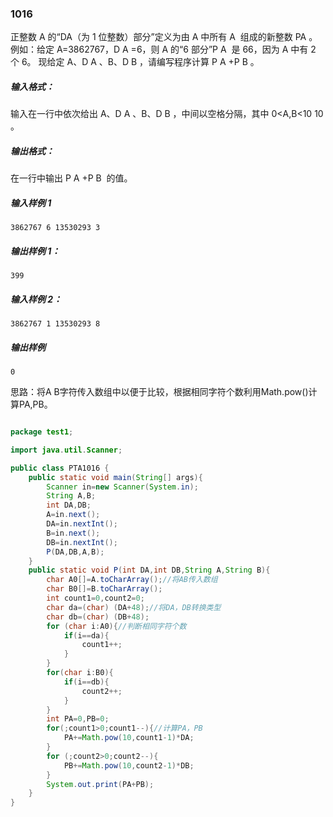 ### 1016
正整数 A 的“DA（为 1 位整数）部分”定义为由 A 中所有 A ​​ 组成的新整数 P ​A ​​。例如：给定 A=3862767，D ​A ​​=6，则 A 的“6 部分”P ​A ​​ 是 66，因为 A 中有 2 个 6。 现给定 A、D ​A ​​、B、D ​B ​​，请编写程序计算 P ​A ​​+P ​B ​​。

##### 输入格式：
输入在一行中依次给出 A、D ​A ​​、B、D ​B ​​，中间以空格分隔，其中 0<A,B<10 ​10 ​​。

##### 输出格式：
在一行中输出 P ​A ​​+P ​B ​​ 的值。

##### 输入样例 1
`3862767 6 13530293 3`

##### 输出样例 1：
`399`

##### 输入样例 2：
`3862767 1 13530293 8`

##### 输出样例
`0`

思路：将A B字符传入数组中以便于比较，根据相同字符个数利用Math.pow()计算PA,PB。
```java

package test1;

import java.util.Scanner;

public class PTA1016 {
    public static void main(String[] args){
        Scanner in=new Scanner(System.in);
        String A,B;
        int DA,DB;
        A=in.next();
        DA=in.nextInt();
        B=in.next();
        DB=in.nextInt();
        P(DA,DB,A,B);
    }
    public static void P(int DA,int DB,String A,String B){
        char A0[]=A.toCharArray();//将AB传入数组
        char B0[]=B.toCharArray();
        int count1=0,count2=0;
        char da=(char) (DA+48);//将DA，DB转换类型
        char db=(char) (DB+48);
        for (char i:A0){//判断相同字符个数
            if(i==da){
                count1++;
            }
        }
        for(char i:B0){
            if(i==db){
                count2++;
            }
        }
        int PA=0,PB=0;
        for(;count1>0;count1--){//计算PA，PB
            PA+=Math.pow(10,count1-1)*DA;
        }
        for (;count2>0;count2--){
            PB+=Math.pow(10,count2-1)*DB;
        }
        System.out.print(PA+PB);
    }
}
```
